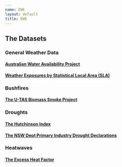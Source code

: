 ```yaml
---
name: EWE
layout: default
title: EWE
---
```


## The Datasets
### General Weather Data
#### [Australian Water Availability Project](/metadata/AWAP_GRIDS.html)
#### [Weather Exposures by Statistical Local Area (SLA)](/metadata/WEATHER_SLA.html)

### Bushfires
#### [The U-TAS Biomass Smoke Project](http://ivanhanigan.github.com/bio_validated_bushfire_events)

### Droughts
#### [The Hutchinson Index](https://github.com/ivanhanigan/HutchinsonDroughtIndex)
#### [The NSW Dept Primary Industry Drought Declarations](/EWE/HutchinsonDroughtIndex/HutchinsonDroughtIndex.html)

### Heatwaves
#### [The Excess Heat Factor](https://github.com/swish-climate-impact-assessment/ExcessHeatIndices)


